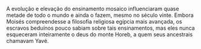 ﻿A evolução e elevação do ensinamento mosaico influenciaram quase metade de todo o mundo e ainda o fazem, mesmo no século vinte. Embora Moisés compreendesse a filosofia religiosa egípcia mais avançada, os escravos beduínos pouco sabiam sobre tais ensinamentos, mas eles nunca esqueceram inteiramente o deus do monte Horeb, a quem seus ancestrais chamavam Yavé.
